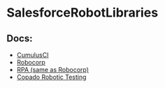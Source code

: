 # SalesforceRobotLibraries

## Docs:
- [CumulusCI](https://cumulusci.readthedocs.io/en/stable/Keywords.html)
- [Robocorp](https://robocorp.com/docs/libraries/rpa-framework/rpa-salesforce)
- [RPA (same as Robocorp)](https://rpaframework.org/libraries/salesforce/)
- [Copado Robotic Testing](https://help.pace.qentinel.com/qwords-reference/current/qwords/qforce.html)
